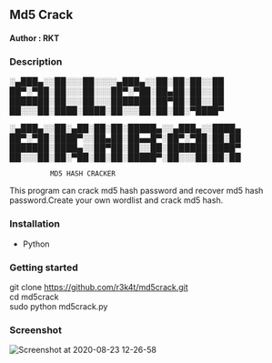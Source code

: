 <h2>Md5  Crack</h2>


<h4>Author : RKT </h4>


### Description ###




  ░▄███▄░░██░░░██░░░░▄███▄░░██░██░██░░██
  ██▀░▀██░██░░░██░░░██▀░▀██░██▄██░██░░██
  ███████░██░░░██░░░███████░██▀██░██░░██
  ██░░░██░████░████░██░░░██░██░██░▀████▀

  ░▄███▄░░██░▄██░██░██░█████▄░░▄███▄░░████▄
  ██▀░▀██░████▀░░██▄██░██▄▄█▀░██▀░▀██░██░██
  ███████░████▄░░██▀██░██░░██░███████░████▀
  ██░░░██░██░▀██░██░██░█████▀░██░░░██░██░██

         
              MD5 HASH CRACKER                            

This program can crack md5 hash password and recover md5 hash password.Create your own wordlist and crack md5 hash.

### Installation ###

<ul>
<li>Python</li>
</ul>

### Getting started ###

git clone https://github.com/r3k4t/md5crack.git
<br>
cd md5crack
<br>
sudo python md5crack.py
<br>

### Screenshot ###

![Screenshot at 2020-08-23 12-26-58](https://user-images.githubusercontent.com/69615463/90973711-410a0780-e542-11ea-814a-2b2848bfa12b.png)



